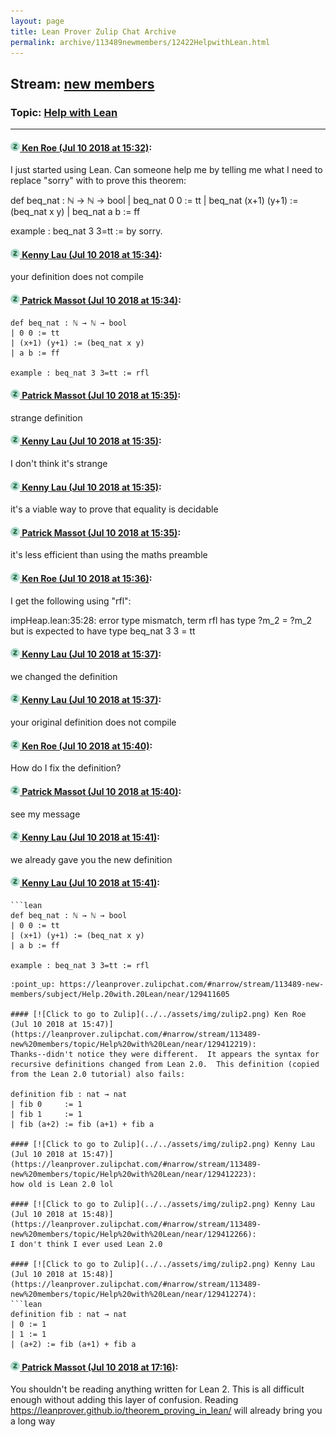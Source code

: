 ```yaml
---
layout: page
title: Lean Prover Zulip Chat Archive 
permalink: archive/113489newmembers/12422HelpwithLean.html
---
```


## Stream: [new members](index.html)
### Topic: [Help with Lean](12422HelpwithLean.html)

---

#### [![Click to go to Zulip](../../assets/img/zulip2.png) Ken Roe (Jul 10 2018 at 15:32)](https://leanprover.zulipchat.com/#narrow/stream/113489-new%20members/topic/Help%20with%20Lean/near/129411503):
I just started using Lean.  Can someone help me by telling me what I need to replace "sorry" with to prove this theorem:

def beq_nat : ℕ → ℕ → bool
| beq_nat 0 0 := tt
| beq_nat (x+1) (y+1) := (beq_nat x y)
| beq_nat a b := ff

example : beq_nat 3 3=tt := by sorry.

#### [![Click to go to Zulip](../../assets/img/zulip2.png) Kenny Lau (Jul 10 2018 at 15:34)](https://leanprover.zulipchat.com/#narrow/stream/113489-new%20members/topic/Help%20with%20Lean/near/129411598):
your definition does not compile

#### [![Click to go to Zulip](../../assets/img/zulip2.png) Patrick Massot (Jul 10 2018 at 15:34)](https://leanprover.zulipchat.com/#narrow/stream/113489-new%20members/topic/Help%20with%20Lean/near/129411605):
```lean
def beq_nat : ℕ → ℕ → bool
| 0 0 := tt
| (x+1) (y+1) := (beq_nat x y)
| a b := ff

example : beq_nat 3 3=tt := rfl
```

#### [![Click to go to Zulip](../../assets/img/zulip2.png) Patrick Massot (Jul 10 2018 at 15:35)](https://leanprover.zulipchat.com/#narrow/stream/113489-new%20members/topic/Help%20with%20Lean/near/129411633):
strange definition

#### [![Click to go to Zulip](../../assets/img/zulip2.png) Kenny Lau (Jul 10 2018 at 15:35)](https://leanprover.zulipchat.com/#narrow/stream/113489-new%20members/topic/Help%20with%20Lean/near/129411644):
I don't think it's strange

#### [![Click to go to Zulip](../../assets/img/zulip2.png) Kenny Lau (Jul 10 2018 at 15:35)](https://leanprover.zulipchat.com/#narrow/stream/113489-new%20members/topic/Help%20with%20Lean/near/129411649):
it's a viable way to prove that equality is decidable

#### [![Click to go to Zulip](../../assets/img/zulip2.png) Patrick Massot (Jul 10 2018 at 15:35)](https://leanprover.zulipchat.com/#narrow/stream/113489-new%20members/topic/Help%20with%20Lean/near/129411658):
it's less efficient than using the maths preamble

#### [![Click to go to Zulip](../../assets/img/zulip2.png) Ken Roe (Jul 10 2018 at 15:36)](https://leanprover.zulipchat.com/#narrow/stream/113489-new%20members/topic/Help%20with%20Lean/near/129411729):
I get the following using "rfl":

impHeap.lean:35:28: error
type mismatch, term
  rfl
has type
  ?m_2 = ?m_2
but is expected to have type
  beq_nat 3 3 = tt

#### [![Click to go to Zulip](../../assets/img/zulip2.png) Kenny Lau (Jul 10 2018 at 15:37)](https://leanprover.zulipchat.com/#narrow/stream/113489-new%20members/topic/Help%20with%20Lean/near/129411741):
we changed the definition

#### [![Click to go to Zulip](../../assets/img/zulip2.png) Kenny Lau (Jul 10 2018 at 15:37)](https://leanprover.zulipchat.com/#narrow/stream/113489-new%20members/topic/Help%20with%20Lean/near/129411747):
your original definition does not compile

#### [![Click to go to Zulip](../../assets/img/zulip2.png) Ken Roe (Jul 10 2018 at 15:40)](https://leanprover.zulipchat.com/#narrow/stream/113489-new%20members/topic/Help%20with%20Lean/near/129411943):
How do I fix the definition?

#### [![Click to go to Zulip](../../assets/img/zulip2.png) Patrick Massot (Jul 10 2018 at 15:40)](https://leanprover.zulipchat.com/#narrow/stream/113489-new%20members/topic/Help%20with%20Lean/near/129411945):
see my message

#### [![Click to go to Zulip](../../assets/img/zulip2.png) Kenny Lau (Jul 10 2018 at 15:41)](https://leanprover.zulipchat.com/#narrow/stream/113489-new%20members/topic/Help%20with%20Lean/near/129411946):
we already gave you the new definition

#### [![Click to go to Zulip](../../assets/img/zulip2.png) Kenny Lau (Jul 10 2018 at 15:41)](https://leanprover.zulipchat.com/#narrow/stream/113489-new%20members/topic/Help%20with%20Lean/near/129411966):
```quote
```lean
def beq_nat : ℕ → ℕ → bool
| 0 0 := tt
| (x+1) (y+1) := (beq_nat x y)
| a b := ff

example : beq_nat 3 3=tt := rfl
```
```
:point_up: https://leanprover.zulipchat.com/#narrow/stream/113489-new-members/subject/Help.20with.20Lean/near/129411605

#### [![Click to go to Zulip](../../assets/img/zulip2.png) Ken Roe (Jul 10 2018 at 15:47)](https://leanprover.zulipchat.com/#narrow/stream/113489-new%20members/topic/Help%20with%20Lean/near/129412219):
Thanks--didn't notice they were different.  It appears the syntax for recursive definitions changed from Lean 2.0.  This definition (copied from the Lean 2.0 tutorial) also fails:

definition fib : nat → nat
| fib 0     := 1
| fib 1     := 1
| fib (a+2) := fib (a+1) + fib a

#### [![Click to go to Zulip](../../assets/img/zulip2.png) Kenny Lau (Jul 10 2018 at 15:47)](https://leanprover.zulipchat.com/#narrow/stream/113489-new%20members/topic/Help%20with%20Lean/near/129412223):
how old is Lean 2.0 lol

#### [![Click to go to Zulip](../../assets/img/zulip2.png) Kenny Lau (Jul 10 2018 at 15:48)](https://leanprover.zulipchat.com/#narrow/stream/113489-new%20members/topic/Help%20with%20Lean/near/129412266):
I don't think I ever used Lean 2.0

#### [![Click to go to Zulip](../../assets/img/zulip2.png) Kenny Lau (Jul 10 2018 at 15:48)](https://leanprover.zulipchat.com/#narrow/stream/113489-new%20members/topic/Help%20with%20Lean/near/129412274):
```lean
definition fib : nat → nat
| 0 := 1
| 1 := 1
| (a+2) := fib (a+1) + fib a
```

#### [![Click to go to Zulip](../../assets/img/zulip2.png) Patrick Massot (Jul 10 2018 at 17:16)](https://leanprover.zulipchat.com/#narrow/stream/113489-new%20members/topic/Help%20with%20Lean/near/129416618):
You shouldn't be reading anything written for Lean 2. This is all difficult enough without adding this layer of confusion. Reading https://leanprover.github.io/theorem_proving_in_lean/ will already bring you a long way

